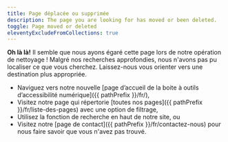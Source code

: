 ```yaml
---
title: Page déplacée ou supprimée
description: The page you are looking for has moved or been deleted.
toggle: Page moved or deleted
eleventyExcludeFromCollections: true
---
```


**Oh là là!** Il semble que nous ayons égaré cette page lors de notre opération de nettoyage ! Malgré nos recherches approfondies, nous n'avons pas pu localiser ce que vous cherchez. Laissez-nous vous orienter vers une destination plus appropriée.

- Naviguez vers notre nouvelle [page d’accueil de la boite à outils d’accessibilité numérique]({{ pathPrefix }}/fr/),
- Visitez notre page qui répertorie [toutes nos pages]({{ pathPrefix }}/fr/liste-des-pages) avec une option de filtrage,
- Utilisez la fonction de recherche en haut de notre site, ou
- Visitez notre [page de contact]({{ pathPrefix }}/fr/contactez-nous) pour nous faire savoir que vous n'avez pas trouvé.
